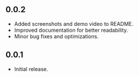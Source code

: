 ## 0.0.2

- Added screenshots and demo video to README.
- Improved documentation for better readability.
- Minor bug fixes and optimizations.

## 0.0.1

- Initial release.
